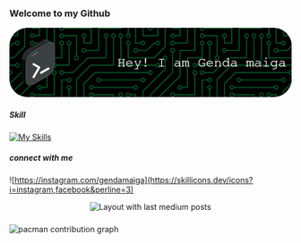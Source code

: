 ### Welcome to my Github

![header1](img/github-header-image.png)

##### Skill

[![My Skills](https://skillicons.dev/icons?i=html,css,js,php,laravel,react&perline=3)](https://skillicons.dev)

##### connect with me

![https://instagram.com/gendamaiga](https://skillicons.dev/icons?i=instagram,facebook&perline=3)

<div align="center">
  <img src="https://github-read-medium-git-main.pahlevikun.vercel.app/latest?limit=4" alt="Layout with last medium posts"  />
</div>

###

<picture>
  <source media="(prefers-color-scheme: dark)" srcset="https://raw.githubusercontent.com/gendamn/gendamn/output/pacman-contribution-graph-dark.svg">
  <source media="(prefers-color-scheme: light)" srcset="https://raw.githubusercontent.com/gendamn/gendamn/output/pacman-contribution-graph.svg">
  <img alt="pacman contribution graph" src="https://raw.githubusercontent.com/gendamn/gendamn/output/pacman-contribution-graph.svg">
</picture>

###
